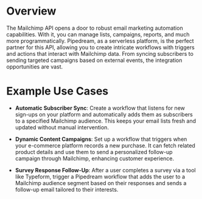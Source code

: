 # Overview

The Mailchimp API opens a door to robust email marketing automation capabilities. With it, you can manage lists, campaigns, reports, and much more programmatically. Pipedream, as a serverless platform, is the perfect partner for this API, allowing you to create intricate workflows with triggers and actions that interact with Mailchimp data. From syncing subscribers to sending targeted campaigns based on external events, the integration opportunities are vast.

# Example Use Cases

- **Automatic Subscriber Sync**: Create a workflow that listens for new sign-ups on your platform and automatically adds them as subscribers to a specified Mailchimp audience. This keeps your email lists fresh and updated without manual intervention.

- **Dynamic Content Campaigns**: Set up a workflow that triggers when your e-commerce platform records a new purchase. It can fetch related product details and use them to send a personalized follow-up campaign through Mailchimp, enhancing customer experience.

- **Survey Response Follow-Up**: After a user completes a survey via a tool like Typeform, trigger a Pipedream workflow that adds the user to a Mailchimp audience segment based on their responses and sends a follow-up email tailored to their interests.
